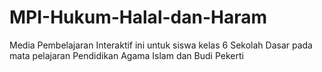 # MPI-Hukum-Halal-dan-Haram
Media Pembelajaran Interaktif ini untuk siswa kelas 6 Sekolah Dasar pada mata pelajaran Pendidikan Agama Islam dan Budi Pekerti

